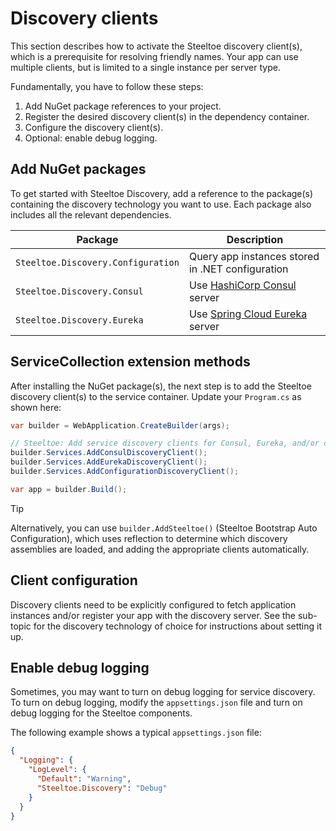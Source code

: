 # Discovery clients

This section describes how to activate the Steeltoe discovery client(s), which is a prerequisite for resolving friendly names.
Your app can use multiple clients, but is limited to a single instance per server type.

Fundamentally, you have to follow these steps:

1. Add NuGet package references to your project.
1. Register the desired discovery client(s) in the dependency container.
1. Configure the discovery client(s).
1. Optional: enable debug logging.

## Add NuGet packages

To get started with Steeltoe Discovery, add a reference to the package(s) containing the discovery technology you want to use.
Each package also includes all the relevant dependencies.

| Package | Description |
| ------- | ----------- |
| `Steeltoe.Discovery.Configuration` | Query app instances stored in .NET configuration |
| `Steeltoe.Discovery.Consul` | Use [HashiCorp Consul](https://www.consul.io/) server |
| `Steeltoe.Discovery.Eureka` | Use [Spring Cloud Eureka](https://projects.spring.io/spring-cloud/docs/1.0.3/spring-cloud.html#spring-cloud-eureka-server) server |

## ServiceCollection extension methods

After installing the NuGet package(s), the next step is to add the Steeltoe discovery client(s) to the service container.
Update your `Program.cs` as shown here:

```csharp
var builder = WebApplication.CreateBuilder(args);

// Steeltoe: Add service discovery clients for Consul, Eureka, and/or configuration-based.
builder.Services.AddConsulDiscoveryClient();
builder.Services.AddEurekaDiscoveryClient();
builder.Services.AddConfigurationDiscoveryClient();

var app = builder.Build();
```

> [!TIP]
> Alternatively, you can use `builder.AddSteeltoe()` (Steeltoe Bootstrap Auto Configuration), which uses reflection to determine
> which discovery assemblies are loaded, and adding the appropriate clients automatically.

## Client configuration

Discovery clients need to be explicitly configured to fetch application instances and/or register your app with the discovery server.
See the sub-topic for the discovery technology of choice for instructions about setting it up.

## Enable debug logging

Sometimes, you may want to turn on debug logging for service discovery.
To turn on debug logging, modify the `appsettings.json` file and turn on debug logging for the Steeltoe components.

The following example shows a typical `appsettings.json` file:

```json
{
  "Logging": {
    "LogLevel": {
      "Default": "Warning",
      "Steeltoe.Discovery": "Debug"
    }
  }
}
```
